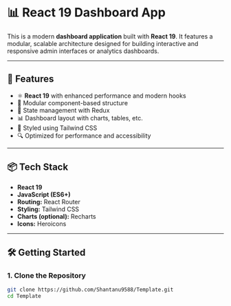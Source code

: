 # 📊 React 19 Dashboard App

This is a modern **dashboard application** built with **React 19**. It features a modular, scalable architecture designed for building interactive and responsive admin interfaces or analytics dashboards.

---

## 🚀 Features

- ⚛️ **React 19** with enhanced performance and modern hooks
- 🧱 Modular component-based structure
- 🔄 State management with Redux
- 📊 Dashboard layout with charts, tables, etc.
- 🎨 Styled using Tailwind CSS
- 🔍 Optimized for performance and accessibility

---

## 📦 Tech Stack

- **React 19**
- **JavaScript (ES6+)**
- **Routing:** React Router
- **Styling:** Tailwind CSS
- **Charts (optional):** Recharts
- **Icons:** Heroicons

---

## 🛠️ Getting Started

### 1. Clone the Repository

```bash
git clone https://github.com/Shantanu9588/Template.git
cd Template
